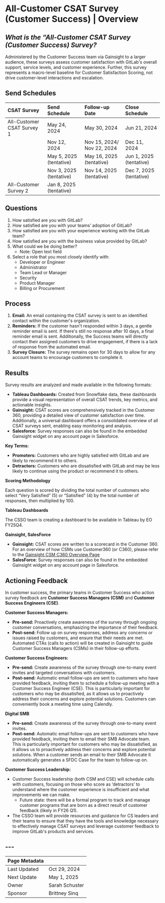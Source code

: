 # All-Customer CSAT Survey (Customer Success) | Overview

## *What is the “All-Customer CSAT Survey (Customer Success) Survey?*

Administered by the Customer Success team via Gainsight to a larger audience, these surveys assess customer satisfaction with GitLab's overall support, service levels, and customer experience. Further, this survey represents a macro-level baseline for Customer Satisfaction Scoring, not drive customer-level interactions and escalation.

## **Send Schedules**

| CSAT Survey | Send Schedule | Follow-up Date | Close Schedule |
| :---- | :---- | :---- | :---- |
| All-Customer CSAT Survey 1   |  May 24, 2024 | May 30, 2024 | Jun 21, 2024 |
|  | Nov 12, 2024 | Nov 15, 2024/ Nov 22, 2024 | Dec 11, 2024 |
|  | May 5, 2025 (tentative) | May 16, 2025 (tentative) | Jun 1, 2025 (tentative) |
|  | Nov 3, 2025 (tentative) | Nov 14, 2025 (tentative) | Dec 7, 2025 (tentative) |
| All-Customer Survey 2 | Jan 8, 2025 (tentative) |  |  |

## **Questions**

1. How satisfied are you with GitLab?  
2. How satisfied are you with your teams’ adoption of GitLab?  
3. How satisfied are you with your experience working with the GitLab team?  
4. How satisfied are you with the business value provided by GitLab?  
5. What could we be doing better?  
   * Note: Open text field  
6. Select a role that you most closely identify with:  
   * Developer or Engineer  
   * Administrator  
   * Team Lead or Manager  
   * Security  
   * Product Manager  
   * Billing or Procurement

## **Process**

1. **Email:** An email containing the CSAT survey is sent to an identified contact within the customer's organization.  
2. **Reminders:** If the customer hasn't responded within 3 days, a gentle reminder email is sent. If there's still no response after 10 days, a final reminder email is sent. Additionally, the Success teams will directly contact their assigned customers to drive engagement, if there is a lack of response from the automated email.  
3. **Survey Closure:** The survey remains open for 30 days to allow for any account teams to encourage customers to complete it.

## **Results**

Survey results are analyzed and made available in the following formats:

* **Tableau Dashboards:** Created from Snowflake data, these dashboards provide a visual representation of overall CSAT trends, key metrics, and actionable insights.  
* **Gainsight:** CSAT scores are comprehensively tracked in the Customer 360, providing a detailed view of customer satisfaction over time. Additionally, a universal dashboard offers a consolidated overview of all CSAT surveys sent, enabling easy monitoring and analysis.  
* **Salesforce:** Survey responses can also be found in the embedded Gainsight widget on any account page in Salesforce.

**Key Terms:**

* **Promoters:** Customers who are highly satisfied with GitLab and are likely to recommend it to others.  
* **Detractors:** Customers who are dissatisfied with GitLab and may be less likely to continue using the product or recommend it to others.

**Scoring Methodology**

Each question is scored by dividing the total number of customers who select “Very Satisfied” (5) or “Satisfied” (4) by the total number of responses, then multiplied by 100\.

**Tableau Dashboards**

The CSSO team is creating a dashboard to be available in Tableau by EO FY25Q4.

**Gainsight, SalesForce**

* **Gainsight:** CSAT scores are written to a scorecard in the Customer 360\. For an overview of how CSMs use Customer360 (or C360), please refer to the [Gainsight CSM C360 Overview Page](/handbook.gitlab.com/handbook/customer-success/csm/gainsight/c360-overview/)  
* **SalesForce**: Survey responses can also be found in the embedded Gainsight widget on any account page in Salesforce.

## **Actioning Feedback**

In customer success, the primary teams in Customer Success who action survey feedback are **Customer Success Managers (CSM)** and **Customer Success Engineers (CSE)**.  

**Customer Success Managers:**

* **Pre-send:** Proactively create awareness of the survey through ongoing customer conversations, emphasizing the importance of their feedback.  
* **Post-send:** Follow up on survey responses, address any concerns or issues raised by customers, and ensure that their needs are met. Automated CTAs (calls to action) will be created in Gainsight to guide Customer Success Managers (CSMs) in their follow-up efforts.

**Customer Success Engineers:**

* **Pre-send:** Create awareness of the survey through one-to-many event invites and targeted conversations with customers.  
* **Post-send:** Automatic email follow-ups are sent to customers who have provided feedback, inviting them to schedule a follow-up meeting with a Customer Success Engineer (CSE). This is particularly important for customers who may be dissatisfied, as it allows us to proactively address their concerns and explore potential solutions. Customers can conveniently book a meeting time using Calendly.

**Digital SMB**

* **Pre-send:** Create awareness of the survey through one-to-many event invites.  
* **Post-send:** Automatic email follow-ups are sent to customers who have provided feedback, inviting them to email their SMB Advocate team. This is particularly important for customers who may be dissatisfied, as it allows us to proactively address their concerns and explore potential solutions. When a customer sends an email to their SMB Advocate it automatically generates a SFDC Case for the team to follow-up on.

**Customer Success Leadership:**

* Customer Success leadership (both CSM and CSE) will schedule calls with customers, focusing on those who score as ‘detractors’ to understand where the customer experience is insufficient and what improvements we can make.
  * Future state: there will be a formal program to track and manage customer programs that are born as a direct result of customer feedback (likely in FY26 Q1).  
* The CSSO team will provide resources and guidance for CS leaders and their teams to ensure that they have the tools and knowledge necessary to effectively manage CSAT surveys and leverage customer feedback to improve GitLab's products and services.

## ---

| Page Metadata | |
| :---- | :---- |
| Last Updated | Oct 29, 2024 |
| Next Update | May 1, 2025 |
| Owner | Sarah Schuster |
| Sponsor | Brittney Sinq |
